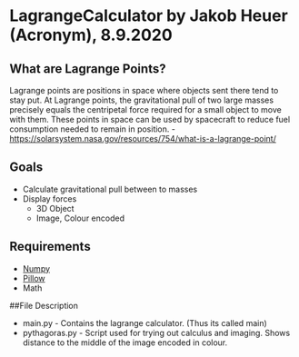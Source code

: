# LagrangeCalculator by Jakob Heuer (Acronym), 8.9.2020
## What are Lagrange Points?
Lagrange points are positions in space where objects sent there tend to stay put. At Lagrange points, the gravitational pull of two large masses precisely equals the centripetal force required for a small object to move with them. These points in space can be used by spacecraft to reduce fuel consumption needed to remain in position. -https://solarsystem.nasa.gov/resources/754/what-is-a-lagrange-point/

## Goals
* Calculate gravitational pull between to masses
* Display forces
  * 3D Object
  * Image, Colour encoded
## Requirements
* [Numpy ](https://numpy.org/)
*  [Pillow](https://pillow.readthedocs.io/en/stable/)
*  Math


##File Description
* main.py - Contains the lagrange calculator. (Thus its called main)
* pythagoras.py - Script used for trying out calculus and imaging. Shows distance to the middle of the image encoded in colour.

